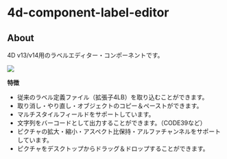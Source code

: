 # 4d-component-label-editor

About
-----
4D v13/v14用のラベルエディター・コンポーネントです。

![](https://github.com/miyako/4d-component-label-editor/blob/master/images/1.png)

**特徴**

* 従来のラベル定義ファイル（拡張子4LB）を取り込むことができます。
* 取り消し・やり直し・オブジェクトのコピー＆ペーストができます。
* マルチスタイルフィールドをサポートしています。
* 文字列をバーコードとして出力することができます。（CODE39など）
* ピクチャの拡大・縮小・アスペクト比保持・アルファチャンネルをサポートしています。
* ピクチャをデスクトップからドラッグ＆ドロップすることができます。
